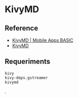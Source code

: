 # KivyMD

## Reference

- [KivyMD | Mobile Apps BASIC](https://www.youtube.com/playlist?list=PLeq83Sm-2cHfD92Uc_eFBYxK6QYok-abf)
- [KivyMD](https://kivymd.readthedocs.io/en/latest/index.html)

## Requeriments

```
kivy
kivy-deps.gstreamer
kivymd
```

.